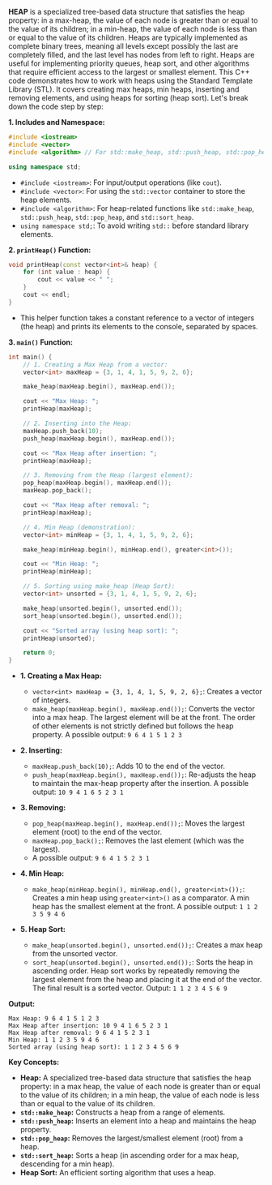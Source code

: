 **HEAP** is a specialized tree-based data structure that satisfies the heap property: in a max-heap, the value of each node is greater than or equal to the value of its children; in a min-heap, the value of each node is less than or equal to the value of its children.  Heaps are typically implemented as complete binary trees, meaning all levels except possibly the last are completely filled, and the last level has nodes from left to right.  Heaps are useful for implementing priority queues, heap sort, and other algorithms that require efficient access to the largest or smallest element. This C++ code demonstrates how to work with heaps using the Standard Template Library (STL). It covers creating max heaps, min heaps, inserting and removing elements, and using heaps for sorting (heap sort). Let's break down the code step by step:

**1. Includes and Namespace:**

```cpp
#include <iostream>
#include <vector>
#include <algorithm> // For std::make_heap, std::push_heap, std::pop_heap

using namespace std;
```

*   `#include <iostream>`: For input/output operations (like `cout`).
*   `#include <vector>`: For using the `std::vector` container to store the heap elements.
*   `#include <algorithm>`: For heap-related functions like `std::make_heap`, `std::push_heap`, `std::pop_heap`, and `std::sort_heap`.
*   `using namespace std;`: To avoid writing `std::` before standard library elements.

**2. `printHeap()` Function:**

```cpp
void printHeap(const vector<int>& heap) {
    for (int value : heap) {
        cout << value << " ";
    }
    cout << endl;
}
```

*   This helper function takes a constant reference to a vector of integers (the heap) and prints its elements to the console, separated by spaces.

**3. `main()` Function:**

```cpp
int main() {
    // 1. Creating a Max Heap from a vector:
    vector<int> maxHeap = {3, 1, 4, 1, 5, 9, 2, 6};

    make_heap(maxHeap.begin(), maxHeap.end());

    cout << "Max Heap: ";
    printHeap(maxHeap);

    // 2. Inserting into the Heap:
    maxHeap.push_back(10);
    push_heap(maxHeap.begin(), maxHeap.end());

    cout << "Max Heap after insertion: ";
    printHeap(maxHeap);

    // 3. Removing from the Heap (largest element):
    pop_heap(maxHeap.begin(), maxHeap.end());
    maxHeap.pop_back();

    cout << "Max Heap after removal: ";
    printHeap(maxHeap);

    // 4. Min Heap (demonstration):
    vector<int> minHeap = {3, 1, 4, 1, 5, 9, 2, 6};

    make_heap(minHeap.begin(), minHeap.end(), greater<int>());

    cout << "Min Heap: ";
    printHeap(minHeap);

    // 5. Sorting using make_heap (Heap Sort):
    vector<int> unsorted = {3, 1, 4, 1, 5, 9, 2, 6};

    make_heap(unsorted.begin(), unsorted.end());
    sort_heap(unsorted.begin(), unsorted.end());

    cout << "Sorted array (using heap sort): ";
    printHeap(unsorted);

    return 0;
}
```

*   **1. Creating a Max Heap:**
    *   `vector<int> maxHeap = {3, 1, 4, 1, 5, 9, 2, 6};`: Creates a vector of integers.
    *   `make_heap(maxHeap.begin(), maxHeap.end());`: Converts the vector into a max heap. The largest element will be at the front. The order of other elements is not strictly defined but follows the heap property.  A possible output: `9 6 4 1 5 1 2 3`

*   **2. Inserting:**
    *   `maxHeap.push_back(10);`: Adds 10 to the end of the vector.
    *   `push_heap(maxHeap.begin(), maxHeap.end());`: Re-adjusts the heap to maintain the max-heap property after the insertion. A possible output: `10 9 4 1 6 5 2 3 1`

*   **3. Removing:**
    *   `pop_heap(maxHeap.begin(), maxHeap.end());`: Moves the largest element (root) to the end of the vector.
    *   `maxHeap.pop_back();`: Removes the last element (which was the largest).
    *   A possible output: `9 6 4 1 5 2 3 1`

*   **4. Min Heap:**
    *   `make_heap(minHeap.begin(), minHeap.end(), greater<int>());`: Creates a min heap using `greater<int>()` as a comparator. A min heap has the smallest element at the front. A possible output: `1 1 2 3 5 9 4 6`

*   **5. Heap Sort:**
    *   `make_heap(unsorted.begin(), unsorted.end());`: Creates a max heap from the unsorted vector.
    *   `sort_heap(unsorted.begin(), unsorted.end());`: Sorts the heap in ascending order. Heap sort works by repeatedly removing the largest element from the heap and placing it at the end of the vector. The final result is a sorted vector. Output: `1 1 2 3 4 5 6 9`

**Output:**

```
Max Heap: 9 6 4 1 5 1 2 3
Max Heap after insertion: 10 9 4 1 6 5 2 3 1
Max Heap after removal: 9 6 4 1 5 2 3 1
Min Heap: 1 1 2 3 5 9 4 6
Sorted array (using heap sort): 1 1 2 3 4 5 6 9
```

**Key Concepts:**

*   **Heap:** A specialized tree-based data structure that satisfies the heap property: in a max heap, the value of each node is greater than or equal to the value of its children; in a min heap, the value of each node is less than or equal to the value of its children.
*   **`std::make_heap`:** Constructs a heap from a range of elements.
*   **`std::push_heap`:** Inserts an element into a heap and maintains the heap property.
*   **`std::pop_heap`:** Removes the largest/smallest element (root) from a heap.
*   **`std::sort_heap`:** Sorts a heap (in ascending order for a max heap, descending for a min heap).
*   **Heap Sort:** An efficient sorting algorithm that uses a heap.
